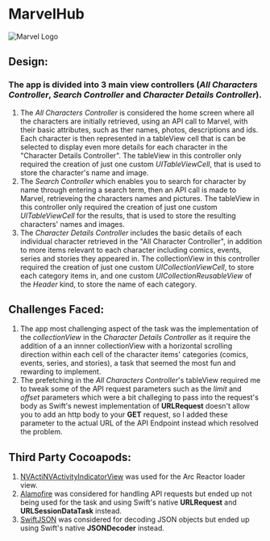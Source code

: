 # MarvelHub
![Marvel Logo](https://user-images.githubusercontent.com/38701255/140772302-3f2e801e-9501-4b55-9301-889cada86d5c.png)

## Design:
  ### The app is divided into 3 main view controllers (*All Characters Controller*, *Search Controller* and *Character Details Controller*).
  1. The *All Characters Controller* is considered the home screen where all the characters are initially retrieved, using an API call to Marvel, with their basic attributes, such as ther names, photos, descriptions and ids. Each character is then represented in a tableView cell that is can be selected to display even more details for each character in the "Character Details Controller". The tableView in this controller only required the creation of just one custom *UITableViewCell*, that is used to store the character's name and image.
  2. The *Search Controller* which enables you to search for character by name through entering a search term, then an API call is made to Marvel, retrieveing the characters names and pictures. The tableView in this controller only required the creation of just one custom *UITableViewCell* for the results, that is used to store the resulting characters' names and images.
  3.  The *Character Details Controller* includes the basic details of each individual character retrieved in the "All Character Controller", in addition to more items relevant to each character including comics, events, series and stories they appeared in. The collectionView in this controller required the creation of just one custom *UICollectionViewCell*, to store each category items in, and one custom *UICollectionReusableView* of the *Header* kind, to store the name of each category.

## Challenges Faced:
  1. The app most challenging aspect of the task was the implementation of the *collectionView* in the *Character Details Controller* as it require the addition of a an innner collectionView with a horizontal scrolling direction within each cell of the character items' categories (comics, events, series, and stories), a task that seemed the most fun and rewarding to implement.
  2. The prefetching in the *All Characters Controller*'s tableView required me to tweak some of the API request parameters such as the *limit* and *offset* parameters which were a bit challeging to pass into the request's body as Swift's newest implementation of **URLRequest** doesn't allow you to add an http body to your **GET** request, so I added these parameter to the actual URL of the API Endpoint instead which resolved the problem.

## Third Party Cocoapods:
   1. [NVActiNVActivityIndicatorView](https://github.com/ninjaprox/NVActivityIndicatorView) was used for the Arc Reactor loader view.
   2. [Alamofire](https://github.com/Alamofire/Alamofire) was considered for handling API requests but ended up not being used for the task and using Swift's native **URLRequest** and **URLSessionDataTask** instead.
   3. [SwiftJSON](https://github.com/SwiftyJSON/SwiftyJSON) was considered for decoding JSON objects but ended up using Swift's native **JSONDecoder** instead.
